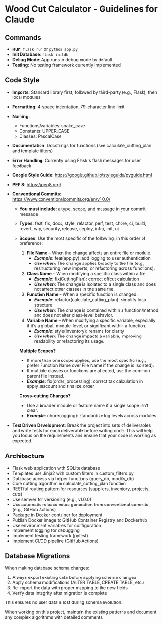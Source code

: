 # Wood Cut Calculator - Guidelines for Claude

## Commands

- **Run**: `flask run` or `python app.py`
- **Init Database**: `flask initdb`
- **Debug Mode**: App runs in debug mode by default
- **Testing**: No testing framework currently implemented

## Code Style

- **Imports**: Standard library first, followed by third-party (e.g., Flask), then local modules
- **Formatting**: 4-space indentation, 79-character line limit
- **Naming**:
  - Functions/variables: snake_case
  - Constants: UPPER_CASE
  - Classes: PascalCase
- **Documentation**: Docstrings for functions (see calculate_cutting_plan and template filters)
- **Error Handling**: Currently using Flask's flash messages for user feedback
- **Google Style Guide**: <https://google.github.io/styleguide/pyguide.html>
- **PEP 8**: <https://pep8.org/>
- **Conventional Commits**: <https://www.conventionalcommits.org/en/v1.0.0/>
  - **You must include**: a type, scope, and message in your commit message
  - **Types**: feat, fix, docs, style, refactor, perf, test, chore, ci, build,
    revert, wip, security, release, deploy, infra, init, ui
  - **Scopes**: Use the most specific of the following, in this order of preference:
    1. **File Name** – When the change affects an entire file or module.
        - ***Example***: feat(app.py): add logging to user authentication
        - ***Use when***: The change applies broadly to the file (e.g., restructuring, new imports, or refactoring across functions).
    2. **Class Name** – When modifying a specific class within a file.
        - ***Example***: fix(CuttingPlan): correct offcut calculation
        - ***Use when***: The change is isolated to a single class and does not affect other classes in the same file.
    3. **Function Name** – When a specific function is changed.
        - ***Example***: refactor(calculate_cutting_plan): simplify loop structure
        - ***Use when***: The change is contained within a function/method and does not alter class-level behavior.
    4. **Variable Name** – When modifying a specific variable, especially if it’s a
       global, module-level, or significant within a function.
        - ***Example***: style(inventory): rename for clarity
        - ***Use when***: The change impacts a variable, improving readability or refactoring its usage.

    **Multiple Scopes?**

    - If more than one scope applies, use the most specific (e.g., prefer Function Name over File Name if the change is isolated).
    - If multiple classes or functions are affected, use the common parent file instead.
    - ***Example***: fix(order_processing): correct tax calculation in apply_discount and finalize_order

    **Cross-cutting Changes?**

    - Use a broader module or feature name if a single scope isn’t clear.
    - ***Example***: chore(logging): standardize log levels across modules
  
- **Test Driven Development**: Break the project into sets of deliverables and write tests for each deliverable before writing code. This will help you focus on the requirements and ensure that your code is working as expected.

## Architecture

- Flask web application with SQLite database
- Templates use Jinja2 with custom filters in custom_filters.py
- Database access via helper functions (query_db, modify_db)
- Core cutting algorithm in calculate_cutting_plan function
- RESTful routing pattern for resources (suppliers, inventory, projects, cuts)
- Use semver for versioning (e.g., v1.0.0)
- Use automatic release notes generation from conventional commits (e.g., GitHub Actions)
- Package in Docker container for deployment
- Publish Docker image to GitHub Container Registry and Dockerhub
- Use environment variables for configuration
- Implement logging for debugging
- Implement testing framework (pytest)
- Implement CI/CD pipeline (GitHub Actions)

## Database Migrations

When making database schema changes:
1. Always export existing data before applying schema changes
2. Apply schema modifications (ALTER TABLE, CREATE TABLE, etc.)
3. Re-import the data with proper mapping to the new fields
4. Verify data integrity after migration is complete

This ensures no user data is lost during schema evolution.

When working on this project, maintain the existing patterns and document any complex algorithms with detailed comments.
